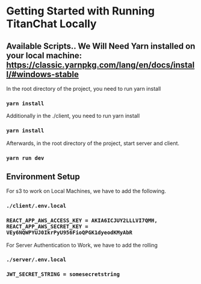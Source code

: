 # Getting Started with Running TitanChat Locally

## Available Scripts.. We Will Need Yarn installed on your local machine: https://classic.yarnpkg.com/lang/en/docs/install/#windows-stable 

In the root directory of the project, you need to run yarn install

### `yarn install`

Additionally in the ./client, you need to run yarn install

### `yarn install`

Afterwards, in the root directory of the project, start server and client.

### `yarn run dev`


## Environment Setup

For s3 to work on Local Machines, we have to add the following.

### `./client/.env.local`

### `REACT_APP_AWS_ACCESS_KEY = AKIA6ICJUY2LLLVI7QMH,  REACT_APP_AWS_SECRET_KEY = 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`

For Server Authentication to Work, we have to add the rolling

### `./server/.env.local`

### `JWT_SECRET_STRING = somesecretstring`